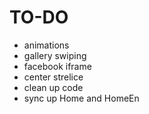 # TO-DO

- animations
- gallery swiping
- facebook iframe
- center strelice
- clean up code
- sync up Home and HomeEn
